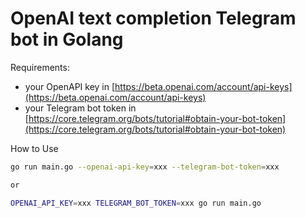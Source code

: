 OpenAI text completion Telegram bot in Golang
======================

Requirements:
- your OpenAPI key in [https://beta.openai.com/account/api-keys](https://beta.openai.com/account/api-keys)
- your Telegram bot token in [https://core.telegram.org/bots/tutorial#obtain-your-bot-token](https://core.telegram.org/bots/tutorial#obtain-your-bot-token)

How to Use
```bash
go run main.go --openai-api-key=xxx --telegram-bot-token=xxx

or 

OPENAI_API_KEY=xxx TELEGRAM_BOT_TOKEN=xxx go run main.go
```
